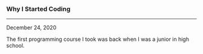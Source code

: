 ### Why I Started Coding
--------
December 24, 2020  

The first programming course I took was back when I was a junior in high school. 